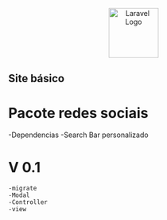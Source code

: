 <p align="center"><a href="https://github.com/laiguz" target="_blank"><img src="https://avatars.githubusercontent.com/u/138938048?v=4" width="100" alt="Laravel Logo"></a></p>

## Site básico 
# Pacote redes sociais
-Dependencias
    -Search Bar personalizado
# V 0.1 
    -migrate
    -Modal
    -Controller
    -view
